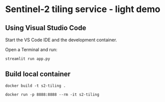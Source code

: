 # Sentinel-2 tiling service - light demo

## Using Visual Studio Code

Start the VS Code IDE and the development container.

Open a Terminal and run:

```
streamlit run app.py
```

## Build local container

```
docker build -t s2-tiling .
```

```
docker run -p 8888:8888 --rm -it s2-tiling 
``` 
